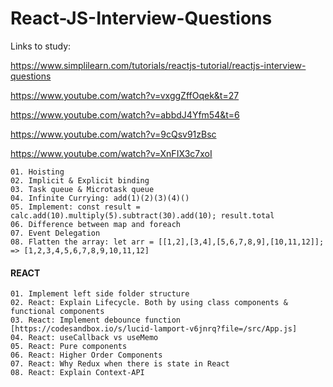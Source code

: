 # React-JS-Interview-Questions


Links to study:

https://www.simplilearn.com/tutorials/reactjs-tutorial/reactjs-interview-questions

https://www.youtube.com/watch?v=vxggZffOqek&t=27

https://www.youtube.com/watch?v=abbdJ4Yfm54&t=6

https://www.youtube.com/watch?v=9cQsv91zBsc

https://www.youtube.com/watch?v=XnFIX3c7xoI



```
01. Hoisting
02. Implicit & Explicit binding
03. Task queue & Microtask queue
04. Infinite Currying: add(1)(2)(3)(4)()
05. Implement: const result = calc.add(10).multiply(5).subtract(30).add(10); result.total
06. Difference between map and foreach
07. Event Delegation
08. Flatten the array: let arr = [[1,2],[3,4],[5,6,7,8,9],[10,11,12]]; => [1,2,3,4,5,6,7,8,9,10,11,12]
```

#### REACT

```
01. Implement left side folder structure
02. React: Explain Lifecycle. Both by using class components & functional components
03. React: Implement debounce function [https://codesandbox.io/s/lucid-lamport-v6jnrq?file=/src/App.js]
04. React: useCallback vs useMemo
05. React: Pure components
06. React: Higher Order Components
07. React: Why Redux when there is state in React
08. React: Explain Context-API
```

